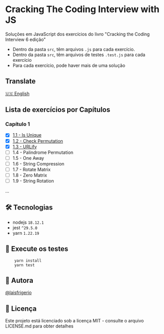# Cracking The Coding Interview with JS

Soluções em JavaScript dos exercícios do livro "Cracking the Coding Interview 6 edição"

- Dentro da pasta `src`, têm arquivos `.js` para cada exercício. 
- Dentro da pasta `src`, têm arquivos de testes `.test.js` para cada exercício
- Para cada exercício, pode haver mais de uma solução

## Translate

[🇺🇸 English](/README.md)

## Lista de exercícios por Capítulos

### Capítulo 1
- [x] [1.1 - Is Unique](./src/chapter-1/1.1%20-%20Is%20Unique/PT-BR.md)
- [x] [1.2 - Check Permutation](./src/chapter-1/1.2%20-%20Check%20Permutation/PT-BR.md)
- [x] [1.3 - URLify](./src/chapter-1/1.3%20-%20URIfy/PT-BR.md)
- [ ] 1.4 - Palindrome Permutation
- [ ] 1.5 - One Away
- [ ] 1.6 - String Compression
- [ ] 1.7 - Rotate Matrix
- [ ] 1.8 - Zero Matrix
- [ ] 1.9 - String Rotation

...

## 🛠️ Tecnologias

- nodejs `18.12.1`
- jest `^29.5.0`
- yarn `1.22.19`

## :gem: Execute os testes

```
    yarn install
    yarn test
```

## :woman: Autora

[@laisfrigerio](https://instagram.com/laisfrigerio/)

## 📄 Licença

Este projeto está licenciado sob a licença MIT - consulte o arquivo LICENSE.md para obter detalhes

